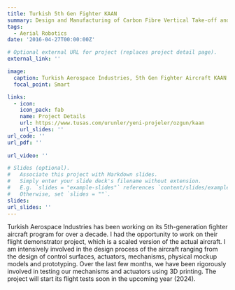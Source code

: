 ```yaml
---
title: Turkish 5th Gen Fighter KAAN
summary: Design and Manufacturing of Carbon Fibre Vertical Take-off and Landing UAV
tags:
  - Aerial Robotics
date: '2016-04-27T00:00:00Z'

# Optional external URL for project (replaces project detail page).
external_link: ''

image:
  caption: Turkish Aerospace Industries, 5th Gen Fighter Aircraft KAAN
  focal_point: Smart

links:
  - icon: 
    icon_pack: fab
    name: Project Details
    url: https://www.tusas.com/urunler/yeni-projeler/ozgun/kaan
    url_slides: ''
url_code: ''
url_pdf: ''
   
url_video: ''

# Slides (optional).
#   Associate this project with Markdown slides.
#   Simply enter your slide deck's filename without extension.
#   E.g. `slides = "example-slides"` references `content/slides/example-slides.md`.
#   Otherwise, set `slides = ""`.
slides: 
url_slides: ''
---
```


Turkish Aerospace Industries has been working on its 5th-generation fighter aircraft program for over a decade. I had the opportunity to work on their flight demonstrator project, which is a scaled version of the actual aircraft. I am intensively involved in the design process of the aircraft ranging from the design of control surfaces, actuators, mechanisms, physical mockup models and prototyping. Over the last few months, we have been rigorously involved in testing our mechanisms and actuators using 3D printing. The project will start its flight tests soon in the upcoming year (2024).
